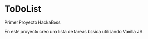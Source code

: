 # ToDoList
Primer Proyecto HackaBoss

En este proyecto creo una lista de tareas básica utilizando Vanilla JS. 
